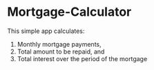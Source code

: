 # Mortgage-Calculator

This simple app calculates:
1. Monthly mortgage payments,
2. Total amount to be repaid, and
3. Total interest over the period of the mortgage
